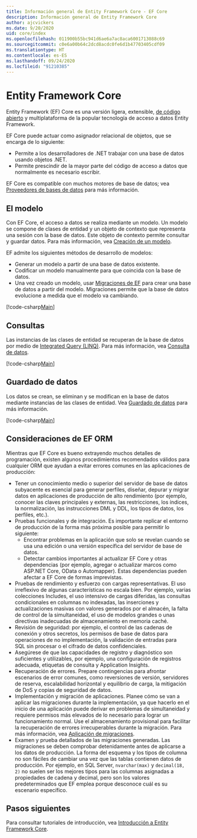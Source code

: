 ```yaml
---
title: Información general de Entity Framework Core - EF Core
description: Información general de Entity Framework Core
author: ajcvickers
ms.date: 9/20/2020
uid: core/index
ms.openlocfilehash: 011900b55bc941d6ae6a7ac8aca6001713088c69
ms.sourcegitcommit: c0e6a00b64c2dcd8acdc0fe6d1b47703405cdf09
ms.translationtype: HT
ms.contentlocale: es-ES
ms.lasthandoff: 09/24/2020
ms.locfileid: "91210385"
---
```

# <a name="entity-framework-core"></a>Entity Framework Core

Entity Framework (EF) Core es una versión ligera, extensible, [de código abierto](https://github.com/aspnet/EntityFrameworkCore) y multiplataforma de la popular tecnología de acceso a datos Entity Framework.

EF Core puede actuar como asignador relacional de objetos, que se encarga de lo siguiente:

* Permite a los desarrolladores de .NET trabajar con una base de datos usando objetos .NET.
* Permite prescindir de la mayor parte del código de acceso a datos que normalmente es necesario escribir.

EF Core es compatible con muchos motores de base de datos; vea [Proveedores de bases de datos](xref:core/providers/index) para más información.

## <a name="the-model"></a>El modelo

Con EF Core, el acceso a datos se realiza mediante un modelo. Un modelo se compone de clases de entidad y un objeto de contexto que representa una sesión con la base de datos. Este objeto de contexto permite consultar y guardar datos. Para más información, vea [Creación de un modelo](xref:core/modeling/index).

EF admite los siguientes métodos de desarrollo de modelos:

* Generar un modelo a partir de una base de datos existente.
* Codificar un modelo manualmente para que coincida con la base de datos.
* Una vez creado un modelo, usar [Migraciones de EF](xref:core/managing-schemas/migrations/index) para crear una base de datos a partir del modelo. Migraciones permite que la base de datos evolucione a medida que el modelo va cambiando.

[!code-csharp[Main](../../samples/core/Intro/Model.cs)]

## <a name="querying"></a>Consultas

Las instancias de las clases de entidad se recuperan de la base de datos por medio de [Integrated Query (LINQ)](/dotnet/csharp/programming-guide/concepts/linq/). Para más información, vea [Consulta de datos](xref:core/querying/index).

[!code-csharp[Main](../../samples/core/Intro/Program.cs#Querying)]

## <a name="saving-data"></a>Guardado de datos

Los datos se crean, se eliminan y se modifican en la base de datos mediante instancias de las clases de entidad. Vea [Guardado de datos](xref:core/saving/index) para más información.

[!code-csharp[Main](../../samples/core/Intro/Program.cs#SavingData)]

## <a name="ef-orm-considerations"></a>Consideraciones de EF ORM

Mientras que EF Core es bueno extrayendo muchos detalles de programación, existen algunos procedimientos recomendados válidos para cualquier ORM que ayudan a evitar errores comunes en las aplicaciones de producción:

 - Tener un conocimiento medio o superior del servidor de base de datos subyacente es esencial para generar perfiles, diseñar, depurar y migrar datos en aplicaciones de producción de alto rendimiento (por ejemplo, conocer las claves principales y externas, las restricciones, los índices, la normalización, las instrucciones DML y DDL, los tipos de datos, los perfiles, etc.).
- Pruebas funcionales y de integración.  Es importante replicar el entorno de producción de la forma más próxima posible para permitir lo siguiente:
  - Encontrar problemas en la aplicación que solo se revelan cuando se usa una edición o una versión específica del servidor de base de datos.
  - Detectar cambios importantes al actualizar EF Core y otras dependencias (por ejemplo, agregar o actualizar marcos como ASP.NET Core, OData o Automapper). Estas dependencias pueden afectar a EF Core de formas imprevistas.
- Pruebas de rendimiento y esfuerzo con cargas representativas. El uso irreflexivo de algunas características no escala bien. Por ejemplo, varias colecciones Includes, el uso intensivo de cargas diferidas, las consultas condicionales en columnas no indexadas, las inserciones y actualizaciones masivas con valores generados por el almacén, la falta de control de la simultaneidad, el uso de modelos grandes o unas directivas inadecuadas de almacenamiento en memoria caché.
- Revisión de seguridad: por ejemplo, el control de las cadenas de conexión y otros secretos, los permisos de base de datos para operaciones de no implementación, la validación de entradas para SQL sin procesar o el cifrado de datos confidenciales.
- Asegúrese de que las capacidades de registro y diagnóstico son suficientes y utilizables, por ejemplo, una configuración de registros adecuada, etiquetas de consulta y Application Insights.
- Recuperación de errores. Prepare contingencias para afrontar escenarios de error comunes, como reversiones de versión, servidores de reserva, escalabilidad horizontal y equilibrio de carga, la mitigación de DoS y copias de seguridad de datos.
- Implementación y migración de aplicaciones. Planee cómo se van a aplicar las migraciones durante la implementación, ya que hacerlo en el inicio de una aplicación puede derivar en problemas de simultaneidad y requiere permisos más elevados de lo necesario para lograr un funcionamiento normal. Use el almacenamiento provisional para facilitar la recuperación de errores irrecuperables durante la migración. Para más información, vea [Aplicación de migraciones](xref:core/managing-schemas/migrations/applying).
- Examen y prueba detallados de las migraciones generadas. Las migraciones se deben comprobar detenidamente antes de aplicarse a los datos de producción. La forma del esquema y los tipos de columna no son fáciles de cambiar una vez que las tablas contienen datos de producción. Por ejemplo, en SQL Server, `nvarchar(max)` y `decimal(18, 2)` no suelen ser los mejores tipos para las columnas asignadas a propiedades de cadena y decimal, pero son los valores predeterminados que EF emplea porque desconoce cuál es su escenario específico.

## <a name="next-steps"></a>Pasos siguientes

Para consultar tutoriales de introducción, vea [Introducción a Entity Framework Core](xref:core/get-started/index).
